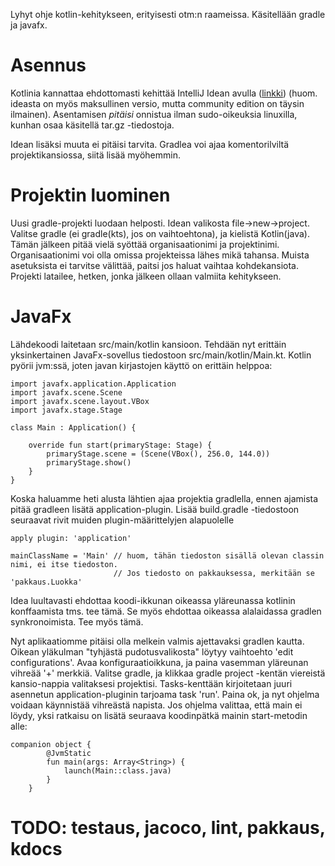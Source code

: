   
Lyhyt ohje kotlin-kehitykseen, erityisesti otm:n raameissa. Käsitellään gradle ja javafx.  


# Asennus

Kotlinia kannattaa ehdottomasti kehittää IntelliJ Idean avulla ([linkki](https://www.jetbrains.com/idea/download/#section=linux)) (huom. ideasta on myös maksullinen versio, mutta community edition on täysin ilmainen).
Asentamisen _pitäisi_ onnistua ilman sudo-oikeuksia linuxilla, kunhan osaa käsitellä tar.gz -tiedostoja.

Idean lisäksi muuta ei pitäisi tarvita. Gradlea voi ajaa komentorilviltä projektikansiossa, siitä lisää myöhemmin.

# Projektin luominen

Uusi gradle-projekti luodaan helposti. Idean valikosta file->new->project. Valitse gradle (ei gradle(kts), jos on vaihtoehtona),
ja kielistä Kotlin(java). Tämän jälkeen pitää vielä syöttää organisaationimi ja projektinimi. Organisaationimi voi olla omissa
projekteissa lähes mikä tahansa. Muista asetuksista ei tarvitse välittää, paitsi jos haluat vaihtaa kohdekansiota.
Projekti latailee, hetken, jonka jälkeen ollaan valmiita kehitykseen.

# JavaFx

Lähdekoodi laitetaan src/main/kotlin kansioon. Tehdään nyt erittäin yksinkertainen JavaFx-sovellus tiedostoon 
src/main/kotlin/Main.kt.
Kotlin pyörii jvm:ssä, joten javan kirjastojen käyttö on erittäin helppoa:
~~~~
import javafx.application.Application
import javafx.scene.Scene
import javafx.scene.layout.VBox
import javafx.stage.Stage

class Main : Application() {

    override fun start(primaryStage: Stage) {
        primaryStage.scene = (Scene(VBox(), 256.0, 144.0))
        primaryStage.show()
    }
}

~~~~
Koska haluamme heti alusta lähtien ajaa projektia gradlella, ennen ajamista pitää gradleen lisätä application-plugin.
Lisää build.gradle -tiedostoon seuraavat rivit muiden plugin-määrittelyjen alapuolelle
~~~~
apply plugin: 'application'

mainClassName = 'Main' // huom, tähän tiedoston sisällä olevan classin nimi, ei itse tiedoston. 
                       // Jos tiedosto on pakkauksessa, merkitään se 'pakkaus.Luokka'
~~~~

Idea luultavasti ehdottaa koodi-ikkunan oikeassa yläreunassa kotlinin konffaamista tms. tee tämä. Se myös ehdottaa oikeassa
alalaidassa gradlen synkronoimista. Tee myös tämä.

Nyt aplikaatiomme pitäisi olla melkein valmis ajettavaksi gradlen kautta.
Oikean yläkulman "tyhjästä pudotusvalikosta" löytyy vaihtoehto 'edit configurations'.
Avaa konfiguraatioikkuna, ja paina vasemman yläreunan vihreää '+' merkkiä.
Valitse gradle, ja klikkaa gradle project -kentän viereistä kansio-nappia valitaksesi projektisi.
Tasks-kenttään kirjoitetaan juuri asennetun application-pluginin tarjoama task 'run'.
Paina ok, ja nyt ohjelma voidaan käynnistää vihreästä napista. Jos ohjelma valittaa, että main ei löydy, yksi ratkaisu on lisätä
seuraava koodinpätkä mainin start-metodin alle:
~~~~
companion object {
        @JvmStatic
        fun main(args: Array<String>) {
            launch(Main::class.java)
        }
    }
~~~~


# TODO: testaus, jacoco, lint, pakkaus, kdocs
